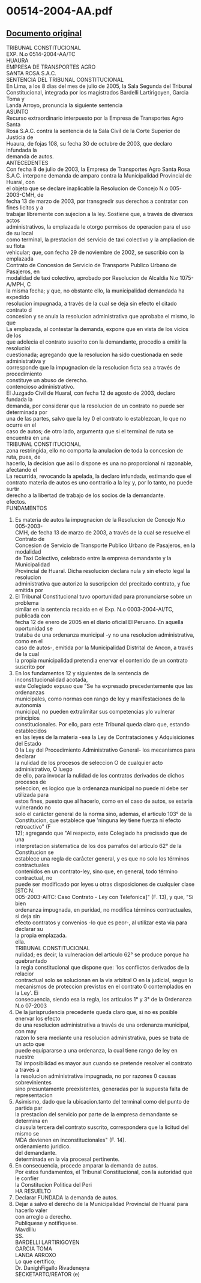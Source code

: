 
00514-2004-AA.pdf
=================
  
[Documento original](https://tc.gob.pe/jurisprudencia/2005/00514-2004-AA.pdf)  
---  
TRIBUNAL CONSTITUCIONAL  
EXP. N.o 0514-2004-AA/TC  
HUAURA  
EMPRESA DE TRANSPORTES AGRO  
SANTA ROSA S.A.C.  
SENTENCIA DEL TRIBUNAL CONSTITUCIONAL  
En Lima, a los 8 dias del mes de julio de 2005, la Sala Segunda del Tribunal  
Constitucional, integrada por los magistrados Bardelli Lartirigoyen, Garcia Toma y  
Landa Arroyo, pronuncia la siguiente sentencia  
ASUNTO  
Recurso extraordinario interpuesto por la Empresa de Transportes Agro Santa  
Rosa S.A.C. contra la sentencia de la Sala Civil de la Corte Superior de Justicia de  
Huaura, de fojas 108, su fecha 30 de octubre de 2003, que declaro infundada la  
demanda de autos.  
ANTECEDENTES  
Con fecha 8 de julio de 2003, la Empresa de Transportes Agro Santa Rosa  
S.A.C. interpone demanda de amparo contra la Municipalidad Provincial de Huaral, con  
el objeto que se declare inaplicable la Resolucion de Concejo N.o 005-2003-CMH, de  
fecha 13 de marzo de 2003, por transgredir sus derechos a contratar con fines licitos y a  
trabajar libremente con sujecion a la ley. Sostiene que, a través de diversos actos  
administrativos, la emplazada le otorgo permisos de operacion para el uso de su local  
como terminal, la prestacion del servicio de taxi colectivo y la ampliacion de su flota  
vehicular; que, con fecha 29 de noviembre de 2002, se suscribio con la emplazada  
Contrato de Concesion de Servicio de Transporte Publico Urbano de Pasajeros, en  
modalidad de taxi colectivo, aprobado por Resolucion de Alcaldia N.o 1075-A/MPH, C  
la misma fecha; y que, no obstante ello, la municipalidad demandada ha expedido  
resolucion impugnada, a través de la cual se deja sin efecto el citado contrato d  
concesion y se anula la resolucion administrativa que aprobaba el mismo, lo que  
La emplazada, al contestar la demanda, expone que en vista de los vicios de los  
que adolecia el contrato suscrito con la demandante, procedio a emitir la resolucioi  
cuestionada; agregando que la resolucion ha sido cuestionada en sede administrativa y  
corresponde que la impugnacion de la resolucion ficta sea a través de procedimiento  
constituye un abuso de derecho.  
contencioso administrativo.  
El Juzgado Civil de Huaral, con fecha 12 de agosto de 2003, declaro fundada la  
demanda, por considerar que la resolucion de un contrato no puede ser determinada por  
una de las partes, salvo que la ley 0 el contrato lo establezcan, lo que no ocurre en el  
caso de autos; de otro lado, argumenta que si el terminal de ruta se encuentra en una  
TRIBUNAL CONSTITUCIONAL  
zona restringida, ello no comporta la anulacion de toda la concesion de ruta, pues, de  
hacerlo, la decision que asi lo dispone es una no proporcional ni razonable, afectando el  
La recurrida, revocando la apelada, la declaro infundada, estimando que el  
contrato materia de autos es uno contrario a la ley y, por lo tanto, no puede surtir  
derecho a la libertad de trabajo de los socios de la demandante.  
efectos.  
FUNDAMENTOS  
1. Es materia de autos la impugnacion de la Resolucion de Concejo N.o 005-2003-  
CMH, de fecha 13 de marzo de 2003, a través de la cual se resuelve el Contrato de  
Concesion de Servicio de Transporte Publico Urbano de Pasajeros, en la modalidad  
de Taxi Colectivo, celebrado entre la empresa demandante y la Municipalidad  
Provincial de Huaral. Dicha resolucion declara nula y sin efecto legal la resolucion  
administrativa que autorizo la suscripcion del precitado contrato, y fue emitida por  
2. El Tribunal Constitucional tuvo oportunidad para pronunciarse sobre un problema  
similar en la sentencia recaida en el Exp. N.o 0003-2004-AI/TC, publicada con  
fecha 12 de enero de 2005 en el diario oficial El Peruano. En aquella oportunidad se  
trataba de una ordenanza municipal -y no una resolucion administrativa, como en el  
caso de autos-, emitida por la Municipalidad Distrital de Ancon, a través de la cual  
la propia municipalidad pretendia enervar el contenido de un contrato suscrito por  
3. En los fundamentos 12 y siguientes de la sentencia de inconstitucionalidad acotada,  
este Colegiado expuso que "Se ha expresado precedentemente que las ordenanzas  
municipales, como normas con rango de ley y manifestaciones de la autonomia  
municipal, no pueden extralimitar sus competencias ylo vulnerar principios  
constitucionales. Por ello, para este Tribunal queda claro que, estando establecidos  
en las leyes de la materia -sea la Ley de Contrataciones y Adquisiciones del Estado  
0 la Ley del Procedimiento Administrativo General- los mecanismos para declarar  
la nulidad de los procesos de seleccion O de cualquier acto administrativo, O luego  
de ello, para invocar la nulidad de los contratos derivados de dichos procesos de  
seleccion, es logico que la ordenanza municipal no puede ni debe ser utilizada para  
estos fines, puesto que al hacerlo, como en el caso de autos, se estaria vulnerando no  
solo el carâcter general de la norma sino, ademas, el articulo 103° de la  
Constitucion, que establece que 'ninguna ley tiene fuerza ni efecto retroactivo" (F  
12); agregando que "Al respecto, este Colegiado ha precisado que de una  
interpretacion sistematica de los dos parrafos del articulo 62° de la Constitucion se  
establece una regla de carâcter general, y es que no solo los términos contractuales  
contenidos en un contrato-ley, sino que, en general, todo término contractual, no  
puede ser modificado por leyes u otras disposiciones de cualquier clase [STC N.  
005-2003-AITC: Caso Contrato - Ley con Telefonica]" (F. 13), y que, "Si bien  
ordenanza impugnada, en puridad, no modifica términos contractuales, si deja sin  
efecto contratos y convenios -lo que es peor-, al utilizar esta via para declarar su  
la propia emplazada.  
ella.  
TRIBUNAL CONSTITUCIONAL  
nulidad; es decir, la vulneracion del articulo 62° se produce porque ha quebrantado  
la regla constitucional que dispone que: 'los conflictos derivados de la relacior  
contractual solo se solucionan en la via arbitral O en la judicial, segun lo  
mecanismos de proteccion previstos en el contrato 0 contemplados en la Ley'. Ei  
consecuencia, siendo esa la regla, los articulos 1° y 3° de la Ordenanza N.o 07-2003  
4. De la jurisprudencia precedente queda claro que, si no es posible enervar los efecto  
de una resolucion administrativa a través de una ordenanza municipal, con may  
razon lo sera mediante una resolucion administrativa, pues se trata de un acto que  
puede equipararse a una ordenanza, la cual tiene rango de ley en nuestre  
Tal imposibilidad es mayor aun cuando se pretende resolver el contrato a través a  
la resolucion administrativa impugnada, no por razones 0 causas sobrevinientes  
sino presuntamente preexistentes, generadas por la supuesta falta de representacion  
5. Asimismo, dado que la ubicacion.tanto del terminal como del punto de partida par  
la prestacion del servicio por parte de la empresa demandante se determina en  
clausula tercera del contrato suscrito, correspondera que la licitud del mismo se  
MDA devienen en inconstitucionales" (F. 14).  
ordenamiento juridico.  
del demandante.  
determinada en la via procesal pertinente.  
6. En consecuencia, procede amparar la demanda de autos.  
Por estos fundamentos, el Tribunal Constitucional, con la autoridad que le confier  
la Constitucion Politica del Peri  
HA RESUELTO  
1. Declarar FUNDADA la demanda de autos.  
2. Dejar a salvo el derecho de la Municipalidad Provincial de Huaral para hacerlo valer  
con arreglo a derecho.  
Publiquese y notifiquese.  
Mavdlllu  
SS.  
BARDELLI LARTIRIGOYEN  
GARCIA TOMA  
LANDA ARROXO  
Lo que certifico;  
Dr. DanighFigallo Rivadeneyra  
SECKETARTO/REATOR (e)